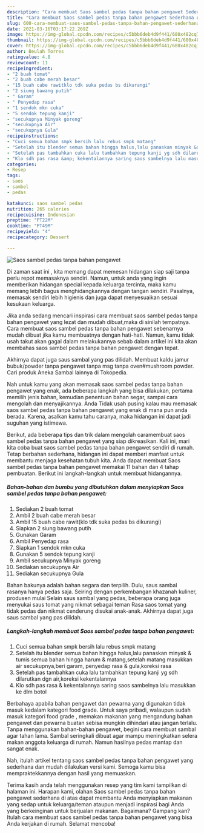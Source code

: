 ```yaml
---
description: "Cara membuat Saos sambel pedas tanpa bahan pengawet Sederhana dan Mudah Dibuat"
title: "Cara membuat Saos sambel pedas tanpa bahan pengawet Sederhana dan Mudah Dibuat"
slug: 600-cara-membuat-saos-sambel-pedas-tanpa-bahan-pengawet-sederhana-dan-mudah-dibuat
date: 2021-03-16T03:17:22.269Z
image: https://img-global.cpcdn.com/recipes/c5bbb6deb4d9f441/680x482cq70/saos-sambel-pedas-tanpa-bahan-pengawet-foto-resep-utama.jpg
thumbnail: https://img-global.cpcdn.com/recipes/c5bbb6deb4d9f441/680x482cq70/saos-sambel-pedas-tanpa-bahan-pengawet-foto-resep-utama.jpg
cover: https://img-global.cpcdn.com/recipes/c5bbb6deb4d9f441/680x482cq70/saos-sambel-pedas-tanpa-bahan-pengawet-foto-resep-utama.jpg
author: Beulah Torres
ratingvalue: 4.8
reviewcount: 11
recipeingredient:
- "2 buah tomat"
- "2 buah cabe merah besar"
- "15 buah cabe rawitklo tdk suka pedas bs dikurangi"
- "2 siung bawang putih"
- " Garam"
- " Penyedap rasa"
- "1 sendok mkn cuka"
- "5 sendok tepung kanji"
- "secukupnya Minyak goreng"
- "secukupnya Air"
- "secukupnya Gula"
recipeinstructions:
- "Cuci semua bahan smpk bersih lalu rebus smpk matang"
- "Setelah itu blender semua bahan hingga halus,lalu panaskan minyak &amp; tumis semua bahan hingga harum &amp; matang,setelah matang masukkan air secukupnya,beri garam, penyedap rasa &amp; gula,koreksi rasa"
- "Setelah pas tambahkan cuka lalu tambahkan tepung kanji yg sdh dilarutkan dgn air,koreksi kekentalannya"
- "Klo sdh pas rasa &amp; kekentalannya saring saos sambelnya lalu masukkan ke dlm botol"
categories:
- Resep
tags:
- saos
- sambel
- pedas

katakunci: saos sambel pedas 
nutrition: 265 calories
recipecuisine: Indonesian
preptime: "PT22M"
cooktime: "PT49M"
recipeyield: "4"
recipecategory: Dessert

---
```



![Saos sambel pedas tanpa bahan pengawet](https://img-global.cpcdn.com/recipes/c5bbb6deb4d9f441/680x482cq70/saos-sambel-pedas-tanpa-bahan-pengawet-foto-resep-utama.jpg)

Di zaman  saat ini , kita memang dapat memesan hidangan siap saji tanpa perlu repot memasaknya sendiri. Namun, untuk anda yang ingin memberikan hidangan special kepada keluarga tercinta, maka kamu memang lebih bagus menghidangkannya dengan tangan sendiri. Pasalnya, memasak sendiri lebih higienis dan juga dapat menyesuaikan sesuai kesukaan keluarga.

Jika anda sedang mencari inspirasi cara membuat saos sambel pedas tanpa bahan pengawet yang lezat dan mudah dibuat,maka di sinilah tempatnya. Cara membuat saos sambel pedas tanpa bahan pengawet  sebenarnya mudah dibuat jika kamu membuatnya dengan hati-hati. Namun, kamu tidak usah takut akan gagal dalam melakukannya 
sebab dalam artikel ini kita akan membahas saos sambel pedas tanpa bahan pengawet dengan tepat.  

Akhirnya dapat juga saus sambal yang pas dilidah. Membuat kaldu jamur bubuk/powder tanpa pengawet tanpa msg tanpa oven#mushroom powder. Cari produk Aneka Sambal lainnya di Tokopedia.

Nah untuk kamu yang akan memasak saos sambel pedas tanpa bahan pengawet yang enak, ada beberapa langkah yang bisa dilakukan, pertama memilih jenis bahan, kemudian penentuan bahan segar, sampai cara mengolah dan menyajikannya. Anda Tidak usah pusing kalau mau memasak saos sambel pedas tanpa bahan pengawet yang enak di mana pun anda berada. Karena, asalkan kamu  tahu caranya, maka hidangan ini dapat jadi suguhan yang istimewa.

Berikut, ada beberapa tips dan trik dalam mengolah caramembuat saos sambel pedas tanpa bahan pengawet yang siap dikreasikan. Kali ini, mari kita coba buat saos sambel pedas tanpa bahan pengawet sendiri di rumah. Tetap berbahan sederhana, hidangan ini dapat memberi manfaat untuk membantu menjaga kesehatan tubuh kita. Anda dapat membuat Saos sambel pedas tanpa bahan pengawet memakai 11 bahan dan 4 tahap pembuatan. Berikut ini langkah-langkah untuk membuat hidangannya.

<!--inarticleads1-->

##### Bahan-bahan dan bumbu yang dibutuhkan dalam menyiapkan Saos sambel pedas tanpa bahan pengawet:

1. Sediakan 2 buah tomat
1. Ambil 2 buah cabe merah besar
1. Ambil 15 buah cabe rawit(klo tdk suka pedas bs dikurangi)
1. Siapkan 2 siung bawang putih
1. Gunakan  Garam
1. Ambil  Penyedap rasa
1. Siapkan 1 sendok mkn cuka
1. Gunakan 5 sendok tepung kanji
1. Ambil secukupnya Minyak goreng
1. Sediakan secukupnya Air
1. Sediakan secukupnya Gula


Bahan bakunya adalah bahan segara dan terpilih. Dulu, saus sambal rasanya hanya pedas saja. Seiring dengan perkembangan khazanah kuliner, produsen mulai Selain saus sambal yang pedas, beberapa orang juga menyukai saus tomat yang nikmat sebagai teman Rasa saos tomat yang tidak pedas dan nikmat cenderung disukai anak-anak. Akhirnya dapat juga saus sambal yang pas dilidah. 

<!--inarticleads2-->

##### Langkah-langkah membuat Saos sambel pedas tanpa bahan pengawet:

1. Cuci semua bahan smpk bersih lalu rebus smpk matang
1. Setelah itu blender semua bahan hingga halus,lalu panaskan minyak &amp; tumis semua bahan hingga harum &amp; matang,setelah matang masukkan air secukupnya,beri garam, penyedap rasa &amp; gula,koreksi rasa
1. Setelah pas tambahkan cuka lalu tambahkan tepung kanji yg sdh dilarutkan dgn air,koreksi kekentalannya
1. Klo sdh pas rasa &amp; kekentalannya saring saos sambelnya lalu masukkan ke dlm botol


Berbahaya apabila bahan pengawet dan pewarna yang digunakan tidak masuk kedalam kategori food grade. Untuk saya pribadi, walaupun sudah masuk kategori food grade , memakan makanan yang mengandung bahan pengawet dan pewarna buatan sebisa mungkin dihindari atau jangan terlalu. Tanpa menggunakan bahan-bahan pengawet, begini cara membuat sambal agar tahan lama. Sambal seringkali dibuat agar mampu meningkatkan selera makan anggota keluarga di rumah. Namun hasilnya pedas mantap dan sangat enak. 

Nah, itulah artikel tentang  saos sambel pedas tanpa bahan pengawet  yang sederhana dan mudah dilakukan versi kami. Semoga kamu bisa mempraktekkannya dengan hasil yang memuaskan. 

Terima kasih anda telah menggunakan resep yang tim kami tampilkan di halaman ini. Harapan kami, olahan  Saos sambel pedas tanpa bahan pengawet sederhana di atas dapat membantu Anda menyiapkan makanan yang sedap untuk keluarga/teman ataupun menjadi inspirasi bagi Anda yang berkeinginan untuk berjualan makanan. Bagaimana? Gampang kan? Itulah cara membuat saos sambel pedas tanpa bahan pengawet yang bisa Anda kerjakan di rumah. Selamat mencoba!

